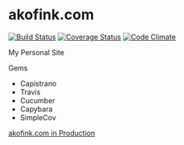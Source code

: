 # akofink.com

[![Build Status](https://travis-ci.org/akofink/akofink.png?branch=master)](https://travis-ci.org/akofink/akofink)
[![Coverage Status](https://coveralls.io/repos/akofink/akofink/badge.png)](https://coveralls.io/r/akofink/akofink)
[![Code Climate](https://codeclimate.com/github/akofink/akofink.png)](https://codeclimate.com/github/akofink/akofink)

My Personal Site

Gems
- Capistrano
- Travis
- Cucumber
- Capybara
- SimpleCov

<a href="http://akofink.com" target="_blank">akofink.com in Production</a>
